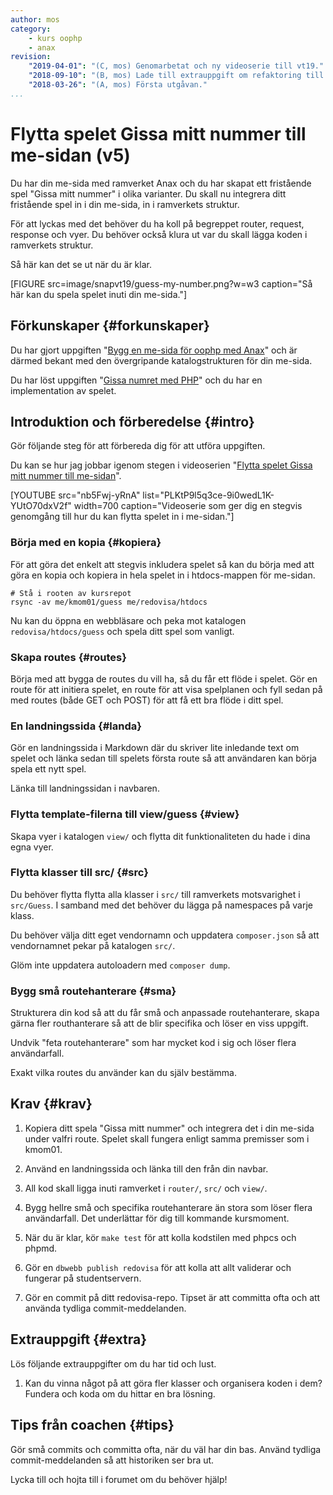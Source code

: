 ```yaml
---
author: mos
category:
    - kurs oophp
    - anax
revision:
    "2019-04-01": "(C, mos) Genomarbetat och ny videoserie till vt19."
    "2018-09-10": "(B, mos) Lade till extrauppgift om refaktoring till klasser."
    "2018-03-26": "(A, mos) Första utgåvan."
...
```

Flytta spelet Gissa mitt nummer till me-sidan (v5)
===================================

Du har din me-sida med ramverket Anax och du har skapat ett fristående spel "Gissa mitt nummer" i olika varianter. Du skall nu integrera ditt fristående spel in i din me-sida, in i ramverkets struktur.

För att lyckas med det behöver du ha koll på begreppet router, request, response och vyer. Du behöver också klura ut var du skall lägga koden i ramverkets struktur.


<!--more-->


Så här kan det se ut när du är klar.

[FIGURE src=image/snapvt19/guess-my-number.png?w=w3 caption="Så här kan du spela spelet inuti din me-sida."]



Förkunskaper {#forkunskaper}
-----------------------

Du har gjort uppgiften "[Bygg en me-sida för oophp med Anax](uppgift/bygg-en-me-sida-for-oophp-med-anax)" och är därmed bekant med den övergripande katalogstrukturen för din me-sida.

Du har löst uppgiften "[Gissa numret med PHP](uppgift/gissa-numret-med-php)" och du har en implementation av spelet.



Introduktion och förberedelse {#intro}
-----------------------

Gör följande steg för att förbereda dig för att utföra uppgiften.

Du kan se hur jag jobbar igenom stegen i videoserien "[Flytta spelet Gissa mitt nummer till me-sidan](https://www.youtube.com/playlist?list=PLKtP9l5q3ce-9i0wedL1K-YUtO70dxV2f)".

[YOUTUBE src="nb5Fwj-yRnA" list="PLKtP9l5q3ce-9i0wedL1K-YUtO70dxV2f" width=700 caption="Videoserie som ger dig en stegvis genomgång till hur du kan flytta spelet in i me-sidan."]



### Börja med en kopia {#kopiera}

För att göra det enkelt att stegvis inkludera spelet så kan du börja med att göra en kopia och kopiera in hela spelet in i htdocs-mappen för me-sidan.

```text
# Stå i rooten av kursrepot
rsync -av me/kmom01/guess me/redovisa/htdocs
```

Nu kan du öppna en webbläsare och peka mot katalogen `redovisa/htdocs/guess` och spela ditt spel som vanligt.



### Skapa routes {#routes}

Börja med att bygga de routes du vill ha, så du får ett flöde i spelet. Gör en route för att initiera spelet, en route för att visa spelplanen och fyll sedan på med routes (både GET och POST) för att få ett bra flöde i ditt spel.



### En landningssida {#landa}

Gör en landningssida i Markdown där du skriver lite inledande text om spelet och länka sedan till spelets första route så att användaren kan börja spela ett nytt spel.

Länka till landningssidan i navbaren.



### Flytta template-filerna till view/guess {#view}

Skapa vyer i katalogen `view/` och flytta dit funktionaliteten du hade i dina egna vyer.



### Flytta klasser till src/ {#src}

Du behöver flytta flytta alla klasser i `src/` till ramverkets motsvarighet i `src/Guess`. I samband med det behöver du lägga på namespaces på varje klass.

Du behöver välja ditt eget vendornamn och uppdatera `composer.json` så att vendornamnet pekar på katalogen `src/`.

Glöm inte uppdatera autoloadern med `composer dump`.



### Bygg små routehanterare {#sma}

Strukturera din kod så att du får små och anpassade routehanterare, skapa gärna fler routhanterare så att de blir specifika och löser en viss uppgift.

Undvik "feta routehanterare" som har mycket kod i sig och löser flera användarfall.

Exakt vilka routes du använder kan du själv bestämma.



Krav {#krav}
-----------------------

1. Kopiera ditt spela "Gissa mitt nummer" och integrera det i din me-sida under valfri route. Spelet skall fungera enligt samma premisser som i kmom01.

1. Använd en landningssida och länka till den från din navbar.

1. All kod skall ligga inuti ramverket i `router/`, `src/` och `view/`.

1. Bygg hellre små och specifika routehanterare än stora som löser flera användarfall. Det underlättar för dig till kommande kursmoment.

1. När du är klar, kör `make test` för att kolla kodstilen med phpcs och phpmd.

1. Gör en `dbwebb publish redovisa` för att kolla att allt validerar och fungerar på studentservern.

1. Gör en commit på ditt redovisa-repo. Tipset är att committa ofta och att använda tydliga commit-meddelanden.



Extrauppgift {#extra}
-----------------------

Lös följande extrauppgifter om du har tid och lust.

1. Kan du vinna något på att göra fler klasser och organisera koden i dem? Fundera och koda om du hittar en bra lösning.



Tips från coachen {#tips}
-----------------------

Gör små commits och committa ofta, när du väl har din bas. Använd tydliga commit-meddelanden så att historiken ser bra ut.

Lycka till och hojta till i forumet om du behöver hjälp!
